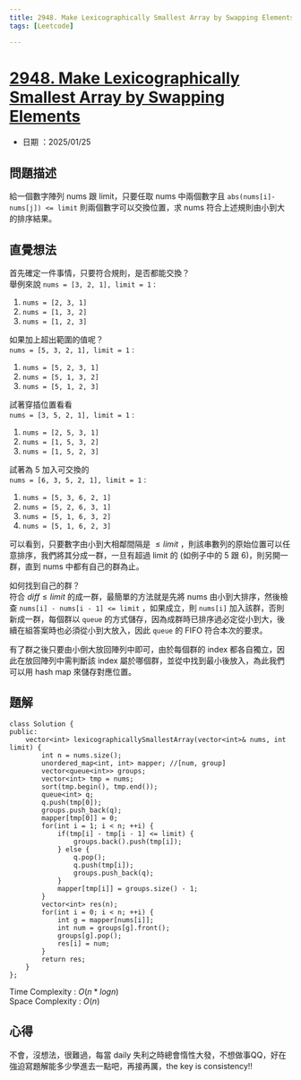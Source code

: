 ```yaml
---
title: 2948. Make Lexicographically Smallest Array by Swapping Elements
tags: [Leetcode]

---
```


# [2948. Make Lexicographically Smallest Array by Swapping Elements](https://leetcode.com/problems/make-lexicographically-smallest-array-by-swapping-elements/description/?envType=daily-question&envId=2025-01-25)  
+ 日期 ：2025/01/25  

## 問題描述  
給一個數字陣列 nums 跟 limit，只要任取 nums 中兩個數字且 `abs(nums[i]-nums[j]) <= limit` 則兩個數字可以交換位置，求 nums 符合上述規則由小到大的排序結果。  

## 直覺想法  
首先確定一件事情，只要符合規則，是否都能交換？  
舉例來說 `nums = [3, 2, 1], limit = 1` :  
1. `nums = [2, 3, 1]`  
2. `nums = [1, 3, 2]`  
3. `nums = [1, 2, 3]`  

如果加上超出範圍的值呢？  
`nums = [5, 3, 2, 1], limit = 1` :  
1. `nums = [5, 2, 3, 1]`  
2. `nums = [5, 1, 3, 2]`  
3. `nums = [5, 1, 2, 3]`  

試著穿插位置看看  
`nums = [3, 5, 2, 1], limit = 1` :  
1. `nums = [2, 5, 3, 1]`  
2. `nums = [1, 5, 3, 2]`  
3. `nums = [1, 5, 2, 3]`  

試著為 5 加入可交換的  
`nums = [6, 3, 5, 2, 1], limit = 1` :  
1. `nums = [5, 3, 6, 2, 1]`  
1. `nums = [5, 2, 6, 3, 1]`  
1. `nums = [5, 1, 6, 3, 2]`  
1. `nums = [5, 1, 6, 2, 3]`  

可以看到，只要數字由小到大相鄰間隔是 $\leq limit$ ，則該串數列的原始位置可以任意排序，我們將其分成一群，一旦有超過 limit 的 (如例子中的 5 跟 6)，則另開一群，直到 nums 中都有自己的群為止。  

如何找到自己的群？  
符合 $diff \leq limit$ 的成一群，最簡單的方法就是先將 nums 由小到大排序，然後檢查 `nums[i] - nums[i - 1] <= limit` ，如果成立，則 `nums[i]` 加入該群，否則新成一群，每個群以 `queue` 的方式儲存，因為成群時已排序過必定從小到大，後續在組答案時也必須從小到大放入，因此 `queue` 的 FIFO 符合本次的要求。  

有了群之後只要由小倒大放回陣列中即可，由於每個群的 index 都各自獨立，因此在放回陣列中需判斷該 index 屬於哪個群，並從中找到最小後放入，為此我們可以用 hash map 來儲存對應位置。  


## 題解  

```cpp=
class Solution {
public:
    vector<int> lexicographicallySmallestArray(vector<int>& nums, int limit) {
        int n = nums.size();
        unordered_map<int, int> mapper; //[num, group]
        vector<queue<int>> groups;
        vector<int> tmp = nums;
        sort(tmp.begin(), tmp.end());
        queue<int> q;
        q.push(tmp[0]);
        groups.push_back(q);
        mapper[tmp[0]] = 0;
        for(int i = 1; i < n; ++i) {
            if(tmp[i] - tmp[i - 1] <= limit) {
                groups.back().push(tmp[i]);
            } else {
                q.pop();
                q.push(tmp[i]);
                groups.push_back(q);
            }
            mapper[tmp[i]] = groups.size() - 1;
        }
        vector<int> res(n);
        for(int i = 0; i < n; ++i) {
            int g = mapper[nums[i]];
            int num = groups[g].front();
            groups[g].pop();
            res[i] = num;
        }
        return res;
    }
};
```
Time Complexity : $O(n*logn)$  
Space Complexity : $O(n)$  

## 心得  
不會，沒想法，很難過，每當 daily 失利之時總會惰性大發，不想做事QQ，好在強迫寫題解能多少學進去一點吧，再接再厲，the key is consistency!!  
